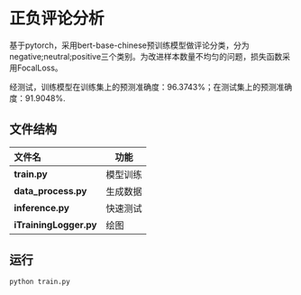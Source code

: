 # 正负评论分析

基于pytorch，采用bert-base-chinese预训练模型做评论分类，分为negative;neutral;positive三个类别。为改进样本数量不均匀的问题，损失函数采用FocalLoss。

经测试，训练模型在训练集上的预测准确度：96.3743%；在测试集上的预测准确度：91.9048%.

## 文件结构

| 文件名                 | 功能     |
| :--------------------- | -------- |
| **train.py**           | 模型训练 |
| **data_process.py**    | 生成数据 |
| **inference.py**       | 快速测试 |
| **iTrainingLogger.py** | 绘图     |

## 运行
```
python train.py
```


